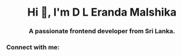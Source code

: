 <h1 align="center">Hi 👋, I'm D L Eranda Malshika</h1>
<h3 align="center">A passionate frontend developer from Sri Lanka.</h3>

<h3 align="left">Connect with me:</h3>
<p align="left">
</p>
<!--
**EMalshika/EMalshika** is a ✨ _special_ ✨ repository because its `README.md` (this file) appears on your GitHub profile.

Here are some ideas to get you started:

- 🔭 I’m currently working on ...
- 🌱 I’m currently learning ...
- 👯 I’m looking to collaborate on ...
- 🤔 I’m looking for help with ...
- 💬 Ask me about ...
- 📫 How to reach me: ...
- 😄 Pronouns: ...
- ⚡ Fun fact: ...
-->
